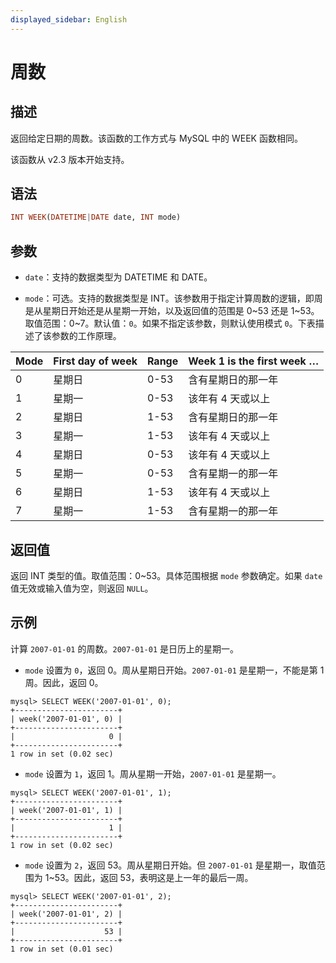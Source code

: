 ```yaml
---
displayed_sidebar: English
---
```


# 周数

## 描述

返回给定日期的周数。该函数的工作方式与 MySQL 中的 WEEK 函数相同。

该函数从 v2.3 版本开始支持。

## 语法

```Haskell
INT WEEK(DATETIME|DATE date, INT mode)
```

## 参数

- `date`：支持的数据类型为 DATETIME 和 DATE。

- `mode`：可选。支持的数据类型是 INT。该参数用于指定计算周数的逻辑，即周是从星期日开始还是从星期一开始，以及返回值的范围是 0~53 还是 1~53。取值范围：0~7。默认值：`0`。如果不指定该参数，则默认使用模式 `0`。下表描述了该参数的工作原理。

|Mode|First day of week|Range|Week 1 is the first week …|
|---|---|---|---|
|0|星期日|0-53|含有星期日的那一年|
|1|星期一|0-53|该年有 4 天或以上|
|2|星期日|1-53|含有星期日的那一年|
|3|星期一|1-53|该年有 4 天或以上|
|4|星期日|0-53|该年有 4 天或以上|
|5|星期一|0-53|含有星期一的那一年|
|6|星期日|1-53|该年有 4 天或以上|
|7|星期一|1-53|含有星期一的那一年|

## 返回值

返回 INT 类型的值。取值范围：0~53。具体范围根据 `mode` 参数确定。如果 `date` 值无效或输入值为空，则返回 `NULL`。

## 示例

计算 `2007-01-01` 的周数。`2007-01-01` 是日历上的星期一。

- `mode` 设置为 `0`，返回 0。周从星期日开始。`2007-01-01` 是星期一，不能是第 1 周。因此，返回 0。

```Plaintext
mysql> SELECT WEEK('2007-01-01', 0);
+-----------------------+
| week('2007-01-01', 0) |
+-----------------------+
|                     0 |
+-----------------------+
1 row in set (0.02 sec)
```

- `mode` 设置为 `1`，返回 1。周从星期一开始，`2007-01-01` 是星期一。

```Plaintext
mysql> SELECT WEEK('2007-01-01', 1);
+-----------------------+
| week('2007-01-01', 1) |
+-----------------------+
|                     1 |
+-----------------------+
1 row in set (0.02 sec)
```

- `mode` 设置为 `2`，返回 53。周从星期日开始。但 `2007-01-01` 是星期一，取值范围为 1~53。因此，返回 53，表明这是上一年的最后一周。

```Plaintext
mysql> SELECT WEEK('2007-01-01', 2);
+-----------------------+
| week('2007-01-01', 2) |
+-----------------------+
|                    53 |
+-----------------------+
1 row in set (0.01 sec)
```